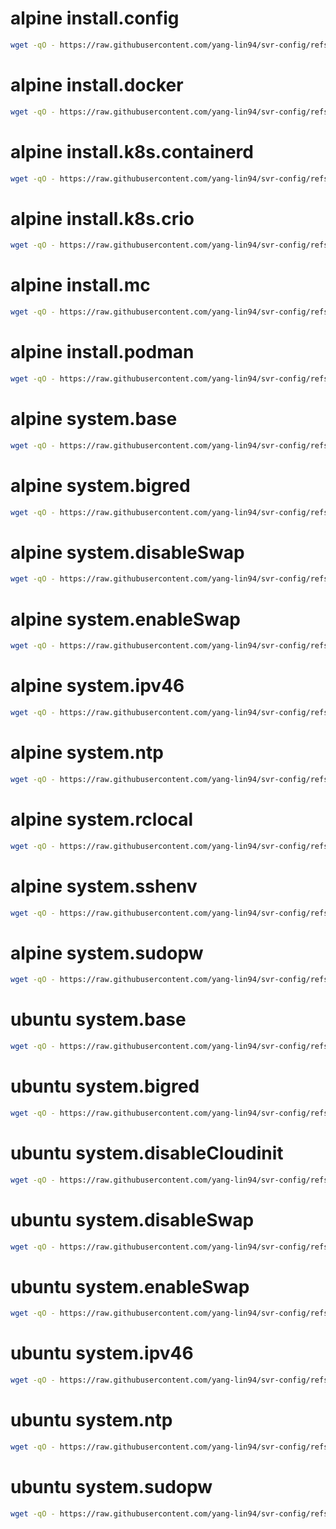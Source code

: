 
# alpine install.config

```bash
wget -qO - https://raw.githubusercontent.com/yang-lin94/svr-config/refs/heads/main/alpine/install.config/install.config.txt | sudo bash
```

# alpine install.docker

```bash
wget -qO - https://raw.githubusercontent.com/yang-lin94/svr-config/refs/heads/main/alpine/install.docker/install.docker.txt | sudo bash
```

# alpine install.k8s.containerd

```bash
wget -qO - https://raw.githubusercontent.com/yang-lin94/svr-config/refs/heads/main/alpine/install.k8s.containerd/install.k8s.containerd.txt | sudo bash
```

# alpine install.k8s.crio

```bash
wget -qO - https://raw.githubusercontent.com/yang-lin94/svr-config/refs/heads/main/alpine/install.k8s.crio/install.k8s.crio.txt | sudo bash
```

# alpine install.mc

```bash
wget -qO - https://raw.githubusercontent.com/yang-lin94/svr-config/refs/heads/main/alpine/install.mc/install.mc.txt | sudo bash
```

# alpine install.podman

```bash
wget -qO - https://raw.githubusercontent.com/yang-lin94/svr-config/refs/heads/main/alpine/install.podman/install.podman.txt | sudo bash
```

# alpine system.base

```bash
wget -qO - https://raw.githubusercontent.com/yang-lin94/svr-config/refs/heads/main/alpine/system.base/system.base.txt | sudo bash
```

# alpine system.bigred

```bash
wget -qO - https://raw.githubusercontent.com/yang-lin94/svr-config/refs/heads/main/alpine/system.bigred/system.bigred.txt | sudo bash
```

# alpine system.disableSwap

```bash
wget -qO - https://raw.githubusercontent.com/yang-lin94/svr-config/refs/heads/main/alpine/system.disableSwap/system.disableSwap.txt | sudo bash
```

# alpine system.enableSwap

```bash
wget -qO - https://raw.githubusercontent.com/yang-lin94/svr-config/refs/heads/main/alpine/system.enableSwap/system.enableSwap.txt | sudo bash
```

# alpine system.ipv46

```bash
wget -qO - https://raw.githubusercontent.com/yang-lin94/svr-config/refs/heads/main/alpine/system.ipv46/system.ipv46.txt | sudo bash
```

# alpine system.ntp

```bash
wget -qO - https://raw.githubusercontent.com/yang-lin94/svr-config/refs/heads/main/alpine/system.ntp/system.ntp.txt | sudo bash
```

# alpine system.rclocal

```bash
wget -qO - https://raw.githubusercontent.com/yang-lin94/svr-config/refs/heads/main/alpine/system.rclocal/system.rclocal.txt | sudo bash
```

# alpine system.sshenv

```bash
wget -qO - https://raw.githubusercontent.com/yang-lin94/svr-config/refs/heads/main/alpine/system.sshenv/system.sshenv.txt | sudo bash
```

# alpine system.sudopw

```bash
wget -qO - https://raw.githubusercontent.com/yang-lin94/svr-config/refs/heads/main/alpine/system.sudopw/system.sudopw.txt | sudo bash
```

# ubuntu system.base

```bash
wget -qO - https://raw.githubusercontent.com/yang-lin94/svr-config/refs/heads/main/ubuntu/system.base/system.base.txt | sudo bash
```

# ubuntu system.bigred

```bash
wget -qO - https://raw.githubusercontent.com/yang-lin94/svr-config/refs/heads/main/ubuntu/system.bigred/system.bigred.txt | sudo bash
```

# ubuntu system.disableCloudinit

```bash
wget -qO - https://raw.githubusercontent.com/yang-lin94/svr-config/refs/heads/main/ubuntu/system.disableCloudinit/system.disableCloudinit.txt | sudo bash
```

# ubuntu system.disableSwap

```bash
wget -qO - https://raw.githubusercontent.com/yang-lin94/svr-config/refs/heads/main/ubuntu/system.disableSwap/system.disableSwap.txt | sudo bash
```

# ubuntu system.enableSwap

```bash
wget -qO - https://raw.githubusercontent.com/yang-lin94/svr-config/refs/heads/main/ubuntu/system.enableSwap/system.enableSwap.txt | sudo bash
```

# ubuntu system.ipv46

```bash
wget -qO - https://raw.githubusercontent.com/yang-lin94/svr-config/refs/heads/main/ubuntu/system.ipv46/system.ipv46.txt | sudo bash
```

# ubuntu system.ntp

```bash
wget -qO - https://raw.githubusercontent.com/yang-lin94/svr-config/refs/heads/main/ubuntu/system.ntp/system.ntp.txt | sudo bash
```

# ubuntu system.sudopw

```bash
wget -qO - https://raw.githubusercontent.com/yang-lin94/svr-config/refs/heads/main/ubuntu/system.sudopw/system.sudopw.txt | sudo bash
```


